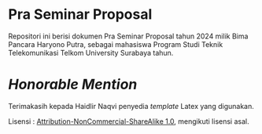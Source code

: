 # Pra Seminar Proposal
Repositori ini berisi dokumen Pra Seminar Proposal tahun 2024 milik Bima Pancara Haryono Putra, sebagai mahasiswa Program Studi Teknik Telekomunikasi Telkom University Surabaya tahun.

# *Honorable Mention*

Terimakasih kepada Haidlir Naqvi penyedia *template* Latex yang digunakan.


Lisensi : [Attribution-NonCommercial-ShareAlike 1.0](http://creativecommons.org/licenses/by-nc-sa/1.0/legalcode), mengikuti lisensi asal.
